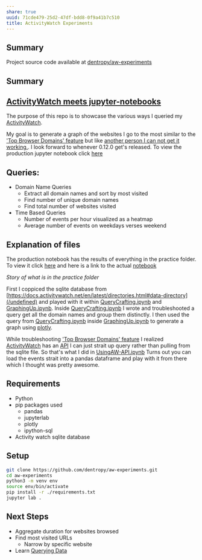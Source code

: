 ```yaml
---
share: true
uuid: 71cde479-25d2-47df-bdd8-0f9a41b7c510
title: ActivityWatch Experiments
---
```


## Summary 

Project source code available at  [dentropy/aw-experiments](https://github.com/dentropy/aw-experiments)

## Summary 
## [ActivityWatch meets jupyter-notebooks](https://github.com/dentropy/aw-experiments)


The purpose of this repo is to showcase the various ways I queried my [ActivityWatch](https://github.com/ActivityWatch/activitywatch).

My goal is to generate a graph of the websites I go to the most similar to the ['Top Browser Domains' feature](https://github.com/ActivityWatch/aw-webui/commit/8f443bc1e258c54f1838994e0f1f79e254d86d6a) but like [another person I can not get it working.](https://github.com/ActivityWatch/aw-webui/issues/357). I look forward to whenever 0.12.0 get's released. To view the production jupyter notebook click [here](https://nbviewer.org/github/dentropy/aw-experiments/blob/main/Production.ipynb)

## Queries:

* Domain Name Queries
  * Extract all domain names and sort by most visited
  * Find number of unique domain names
  * Find total number of websites visited
* Time Based Queries
  * Number of events per hour visualized as a heatmap
  * Average number of events on weekdays verses weekend

## Explanation of files

The production notebook has the results of everything in the practice folder. To view it click [here](https://nbviewer.org/github/dentropy/aw-experiments/blob/main/Production.ipynb) and here is a link to the actual [notebook](https://github.com/dentropy/aw-experiments/blob/main/Production.ipynb)

*Story of what is in the practice folder*

First I coppiced the sqlite database from [https://docs.activitywatch.net/en/latest/directories.html#data-directory](/undefined) and played with it within [QueryCrafting.ipynb](https://github.com/dentropy/aw-experiments/blob/main/practice/QueryCrafting.ipynb) and [GraphingUp.ipynb](https://github.com/dentropy/aw-experiments/blob/main/practice/GraphingUp.ipynb). Inside [QueryCrafting.ipynb](https://github.com/dentropy/aw-experiments/blob/main/practice/QueryCrafting.ipynb) I wrote and troubleshooted a query get all the domain names and group them distinctly. I then used the query from [QueryCrafting.ipynb](/undefined) inside [GraphingUp.ipynb](https://github.com/dentropy/aw-experiments/blob/main/practice/QueryCrafting.ipynb) to generate a graph using [plotly](https://plotly.com/python/bar-charts/).

While troubleshooting ['Top Browser Domains' feature](https://github.com/ActivityWatch/aw-webui/commit/8f443bc1e258c54f1838994e0f1f79e254d86d6a) I realized [ActivityWatch](https://github.com/ActivityWatch/activitywatch) has an [API](https://docs.activitywatch.net/en/stable/api.html) I can just strait up query rather than pulling from the sqlite file. So that's what I did in [UsingAW-API.ipynb](https://github.com/dentropy/aw-experiments/blob/main/practice/UsingAW-API.ipynb) Turns out you can load the events strait into a pandas dataframe and play with it from there which I thought was pretty awesome.

## Requirements

* Python
* pip packages used
  * pandas
  * jupyterlab
  * plotly
  * ipython-sql
* Activity watch sqlite database

## Setup

``` bash
git clone https://github.com/dentropy/aw-experiments.git
cd aw-experiments
python3 -m venv env
source env/bin/activate
pip install -r ./requirements.txt
jupyter lab .
```

## Next Steps

* Aggregate duration for websites browsed
* Find most visited URLs
  * Narrow by specific website
* Learn [Querying Data](https://docs.activitywatch.net/en/latest/examples/querying-data.html)
